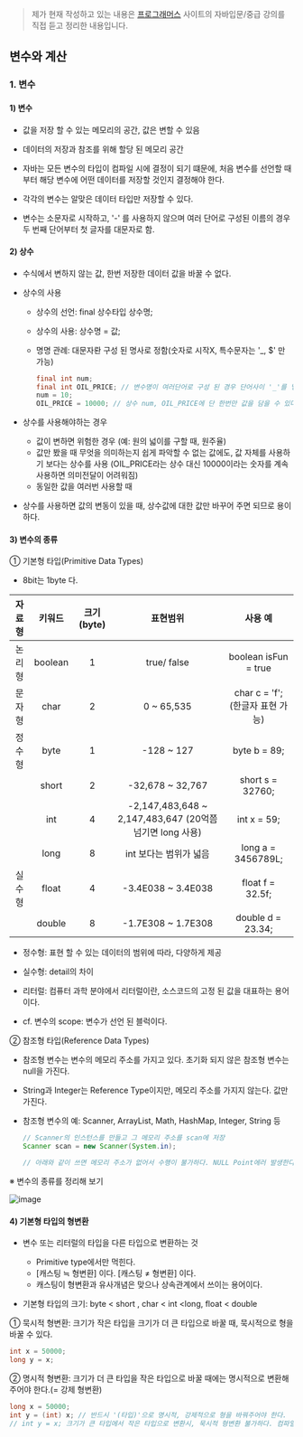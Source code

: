 > 제가 현재 작성하고 있는 내용은  [프로그래머스]( https://programmers.co.kr/learn ) 사이트의 자바입문/중급 강의를 직접 듣고 정리한 내용입니다.



## 변수와 계산

### 1. 변수

#### 1) 변수

- 값을 저장 할 수 있는 메모리의 공간, 값은 변할 수 있음

- 데이터의 저장과 참조를 위해 할당 된 메모리 공간

- 자바는 모든 변수의 타입이 컴파일 시에 결정이 되기 떄문에, 처음 변수를 선언할 때 부터 해당 변수에 어떤 데이터를 저장할 것인지 결정해야 한다. 

- 각각의 변수는 알맞은 데이터 타입만 저장할 수 있다.

- 변수는 소문자로 시작하고, '-' 를 사용하지 않으며 여러 단어로 구성된 이름의 경우 두 번째 단어부터 첫 글자를 대문자로 함.

  

#### 2) 상수

- 수식에서 변하지 않는 값, 한번 저장한 데이터 값을 바꿀 수 없다.

- 상수의 사용

  - 상수의 선언: final 상수타입 상수명;

  - 상수의 사용: 상수명 = 값;

  - 명명 관례: 대문자롼 구성 된 명사로 정함(숫자로 시작X, 특수문자는 '_, $' 만 가능)

    ```java
    final int num;
    final int OIL_PRICE; // 변수명이 여러단어로 구성 된 경우 단어사이 '_'를 넣음
    num = 10;
    OIL_PRICE = 10000; // 상수 num, OIL_PRICE에 단 한번만 값을 담을 수 있다.
    ```

- 상수를 사용해야하는 경우

  - 값이 변하면 위험한 경우 (예: 원의 넓이를 구할 때, 원주율)
  - 값만 봤을 때 무엇을 의미하는지 쉽게 파악할 수 없는 값에도, 값 자체를 사용하기 보다는 상수를 사용 (OIL_PRICE라는 상수 대신 10000이라는 숫자를 계속 사용하면 의미전달이 어려워짐)
  - 동일한 값을 여러번 사용할 때

- 상수를 사용하면 값의 변동이 있을 때, 상수값에 대한 값만 바꾸어 주면 되므로 용이하다.

  

#### 3) 변수의 종류

① 기본형 타입(Primitive Data Types)

- 8bit는 1byte 다.

| 자료형 | 키워드  | 크기(byte) |                         표현범위                         |             사용 예              |
| :----: | :-----: | :--------: | :------------------------------------------------------: | :------------------------------: |
| 논리형 | boolean |     1      |                       true/ false                        |       boolean isFun = true       |
| 문자형 |  char   |     2      |                        0 ~ 65,535                        | char c = 'f'; (한글자 표현 가능) |
| 정수형 |  byte   |     1      |                        -128 ~ 127                        |           byte b = 89;           |
|        |  short  |     2      |                     -32,678 ~ 32,767                     |         short s = 32760;         |
|        |   int   |     4      | -2,147,483,648 ~ 2,147,483,647 (20억쯤 넘기면 long 사용) |           int x = 59;            |
|        |  long   |     8      |                  int 보다는 범위가 넓음                  |        long a = 3456789L;        |
| 실수형 |  float  |     4      |                    -3.4E038 ~ 3.4E038                    |         float f = 32.5f;         |
|        | double  |     8      |                    -1.7E308 ~ 1.7E308                    |        double d = 23.34;         |

- 정수형: 표현 할 수 있는 데이터의 범위에 따라, 다양하게 제공

- 실수형: detail의 차이

- 리터럴: 컴퓨터 과학 분야에서 리터럴이란, 소스코드의 고정 된 값을 대표하는 용어이다.

- cf. 변수의 scope: 변수가 선언 된 블럭이다.

  

② 참조형 타입(Reference Data Types)

- 참조형 변수는 변수의 메모리 주소를 가지고 있다. 초기화 되지 않은 참조형 변수는 null을 가진다.

- String과 Integer는 Reference Type이지만, 메모리 주소를 가지지 않는다. 값만 가진다.

- 참조형 변수의 예: Scanner, ArrayList, Math, HashMap, Integer, String 등

  ```java
  // Scanner의 인스턴스를 만들고 그 메모리 주소를 scan에 저장
  Scanner scan = new Scanner(System.in);
  
  // 아래와 같이 쓰면 메모리 주소가 없어서 수행이 불가하다. NULL Point에러 발생한다.
  
  ```



※ 변수의 종류를 정리해 보기

![image](https://user-images.githubusercontent.com/14012780/70611674-e6957900-1c48-11ea-896d-7967c5d9ef42.png)

#### 4) 기본형 타입의 형변환

- 변수 또는 리터럴의 타입을 다른 타입으로 변환하는 것
  - Primitive type에서만 먹힌다.
  - [캐스팅 ≒ 형변환] 이다. [캐스팅 ≠ 형변환] 이다.
  - 캐스팅이 형변환과 유사개념은 맞으나 상속관계에서 쓰이는 용어이다.

- 기본형 타입의 크기: byte < short , char < int <long, float < double

① 묵시적 형변환: 크기가 작은 타입을 크기가 더 큰 타입으로 바꿀 때, 묵시적으로 형을 바꿀 수 있다.

```java
int x = 50000;
long y = x;
```

② 명시적 형변환: 크기가 더 큰 타입을 작은 타입으로 바꿀 때에는 명시적으로 변환해 주어야 한다.(= 강제 형변환)

```java
long x = 50000;
int y = (int) x; // 반드시 '(타입)'으로 명시적, 강제적으로 형을 바꿔주어야 한다.
// int y = x; 크기가 큰 타입에서 작은 타입으로 변환시, 묵시적 형변환 불가하다. 컴파일 오류 발생한다. 
```

